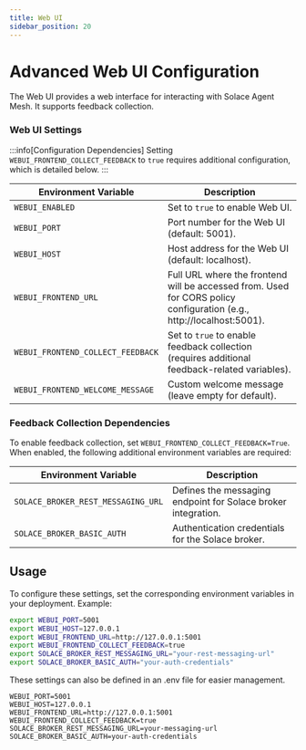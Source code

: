 ```yaml
---
title: Web UI
sidebar_position: 20
---
```

# Advanced Web UI Configuration

The Web UI provides a web interface for interacting with Solace Agent Mesh. It supports feedback collection.

### Web UI Settings

:::info[Configuration Dependencies]
Setting `WEBUI_FRONTEND_COLLECT_FEEDBACK` to `true` requires additional configuration, which is detailed below.
:::

| Environment Variable | Description |
|----------------------|-------------|
| `WEBUI_ENABLED` | Set to `true` to enable Web UI. |
| `WEBUI_PORT` | Port number for the Web UI (default: 5001). |
| `WEBUI_HOST` | Host address for the Web UI (default: localhost). |
| `WEBUI_FRONTEND_URL` | Full URL where the frontend will be accessed from. Used for CORS policy configuration (e.g., http://localhost:5001). |
| `WEBUI_FRONTEND_COLLECT_FEEDBACK` | Set to `true` to enable feedback collection (requires additional feedback-related variables). |
| `WEBUI_FRONTEND_WELCOME_MESSAGE` | Custom welcome message (leave empty for default). |

### Feedback Collection Dependencies

To enable feedback collection, set `WEBUI_FRONTEND_COLLECT_FEEDBACK=True`. When enabled, the following additional environment variables are required:

| Environment Variable | Description |
|----------------------|-------------|
| `SOLACE_BROKER_REST_MESSAGING_URL` | Defines the messaging endpoint for Solace broker integration. |
| `SOLACE_BROKER_BASIC_AUTH` | Authentication credentials for the Solace broker. |

## Usage

To configure these settings, set the corresponding environment variables in your deployment. Example:

```sh
export WEBUI_PORT=5001
export WEBUI_HOST=127.0.0.1
export WEBUI_FRONTEND_URL=http://127.0.0.1:5001
export WEBUI_FRONTEND_COLLECT_FEEDBACK=true
export SOLACE_BROKER_REST_MESSAGING_URL="your-rest-messaging-url"
export SOLACE_BROKER_BASIC_AUTH="your-auth-credentials"
```

These settings can also be defined in an .env file for easier management.

```
WEBUI_PORT=5001
WEBUI_HOST=127.0.0.1
WEBUI_FRONTEND_URL=http://127.0.0.1:5001
WEBUI_FRONTEND_COLLECT_FEEDBACK=true
SOLACE_BROKER_REST_MESSAGING_URL=your-messaging-url
SOLACE_BROKER_BASIC_AUTH=your-auth-credentials
```